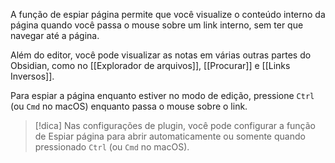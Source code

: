 A função de espiar página permite que você visualize o conteúdo interno da página quando você passa o mouse sobre um link interno, sem ter que navegar até a página.

Além do editor, você pode visualizar as notas em várias outras partes do Obsidian, como no [[Explorador de arquivos]], [[Procurar]] e [[Links Inversos]].

Para espiar a página enquanto estiver no modo de edição, pressione `Ctrl` (ou `Cmd` no macOS) enquanto passa o mouse sobre o link.

> [!dica]
> Nas configurações de plugin, você pode configurar a função de Espiar página para abrir automaticamente ou somente quando pressionado `Ctrl` (ou `Cmd` no macOS).
